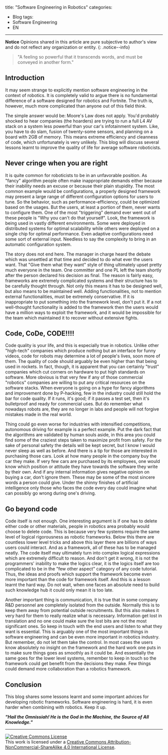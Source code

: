 title: "Software Engineering in Robotics"
categories:
  - Blog
tags:
  - Software Engineering
  - EN
---
**Notice** Opinions shared in this article are pure subjective to author's view and do not reflect any organization or entity.
{: .notice--info}



> "A feeling so powerful that it transcends words, and must be conveyed in another form."

## Introduction
It may seem strange to explicitly mention software engineering in the context of robotics. It is completely valid to argue there is no fundamental difference of a software designed for robotics and Fortnite. The truth is, however, much more complicated than anyone out of this field think.

The simple answer would be: Moore's Law does not apply. You'd probably shocked to hear companies (the hoarders) are trying to run a full L4 AV stack on a system less powerful than your car's infotainment system. Like, you have to do slam, fusion of twenty-some sensors, and planning on a board with 2GB of memory. This means extreme efficiency and cleanness of code, which unfortunately is very unlikely. This blog will discuss several lessons learnt to improve the quality of life for average software roboticists. 

## Never cringe when you are right
It is quite common for roboticists to be in an unfavorable position. As "fancy" algorithm people often make inappropriate demands either because their inability needs an excuse or because their plain stupidity. The most common example would be configurations, a properly designed framework may present a large range of different configuration options for users to tune. So the behavior, such as performance-efficiency, could be optimized based on the usages. But the users, at least a portion of them, never wants to configure them. One of the most "triggering" demand ever went out of these people is "Why you can't do that yourself". Look, the framework is being used in vastly different environments. Some were deployed in distributed systems for optimal scalability while others were deployed on a single chip for optimal performance. Even adaptive configurations need some sort of external input. Needless to say the complexity to bring in an automatic configuration system. 

The story does not end here. The manager in charge heard the debate which was unsettled at that time and decided to do what ever the users want. That "Give them what they want" style of thing ultimately upset pretty much everyone in the team. One committer and one PL left the team shortly after the person declared his decision as final. The reason is fairly easy, frameworks are extremely complicated systems and their structure has to be carefully thought through. Not only this means it has to be designed well, but also means to be maintained well. Adding functionalities, not to mention external functionalities, must be extremely conservative. If it is inappropriate to put something into the framework level, don't put it. If a not well-thought functionality is added to the framework then the users would have a million ways to exploit the framework, and it would be impossible for the team which maintained it to recover without extensive fights.

## Code, CoDe, CODE!!!!
Code quality is your life, and this is especially true in robotics. Unlike other "high-tech" companies which produce nothing but an interface for funny videos, code for robots may determine a lot of people's lives, soon more of them. The quality of code should arguably be even higher than that being used in rockets. In fact, though, it is apparent that you can certainly "trust" companies which cut corners on hardware to put high standards on software. More obvious is that very few if any of those commercial "robotics" companies are willing to put any critical resources on the software stacks. When everyone is going on a hype for fancy algorithms and improvement done by P-hacking, few in the industry could still hold the bar for code quality. If it runs, it's good; if it passes a test set, then it's bulletproof and ready for commercial uses. But do remember what nowadays robots are, they are no longer in labs and people will not forgive mistakes made in the real world.


Thing could go even worse for industries with intensified competitions, autonomous driving for example is a perfect example. Put the dark fact that the algorithms are validated by human souls aside, in this area you could find some of the craziest steps taken to maximize profit from safety. For the sake of personal safety the details will be kept secret, but I know I would never sleep as well as before. And there is a tip for those are interested in purchasing those cars. Look at how many people in the company buy the car they make. If very few cars are purchased by its employees, one would know which position or attitude they have towards the software they write by their own. And if any internal information gives negative opinion on buying a car, don't ignore them. These may be some of the most sincere words a person could give. Under the shinny finishes of artificial intelligence only those who faces the code every day could imagine what can possibly go wrong during one's driving.

## Go beyond code
Code itself is not enough. One interesting argument is if one has to delete either code or other materials, people in robotics area probably would choose to delete code. This is because very few systems require the same level of logical rigorousness as robotic frameworks. Below this there are countless lower level tricks and above this layer there are billions of ways users could interact. And as a framework, all of these has to be managed neatly. The code itself may ultimately turn into complex logical expressions which are extremely difficult to reason. And don't get it wrong, it is not the programmers' inability to make the logics clear, it is the logics itself are too complicated to be in the "few other aspect" category of any code tutorial. Thus, the ideas and proofs which support the framework become even more important than the code for framework itself. And this is a lesson learnt the hard way. Do not wait, when one faces an absolute need to build such knowledge hub it could only mean it is too late.

Another important thing is communication, it is true that in some company R&D personnel are completely isolated from the outside. Normally this is to keep them away from potential outside recruitments. But this also makes it very hard for them to really realize what is necessary. Information get lost in translation and no one could make sure the lost bits are not the most significant ones. So keep in touch with the end users and listen to what they want is essential. This is arguably one of the most important things in software engineering and can be even more important in robotics industry. But remember, do not let them take the control. In most cases the users know absolutely no insight on the framework and the hard work one puts in to make sure things goes as smoothly as it could be. And essentially the same goes for the lower level systems, remember to keep in touch so the framework could get benefit from the decisions they make. Few things could demand more collaboration than a robotics framework.


## Conclusion

This blog shares some lessons learnt and some important advices for developing robotic frameworks. Software engineering is hard, it is even harder when combining with robotics. Keep it up.  

***"Hail the Omnissiah! He is the God in the Machine, the Source of All Knowledge."***

---

<a rel="license" href="http://creativecommons.org/licenses/by-nc-sa/4.0/"><img alt="Creative Commons License" style="border-width:0" src="https://i.creativecommons.org/l/by-nc-sa/4.0/88x31.png" /></a><br />This work is licensed under a <a rel="license" href="http://creativecommons.org/licenses/by-nc-sa/4.0/">Creative Commons Attribution-NonCommercial-ShareAlike 4.0 International License</a>.